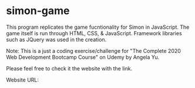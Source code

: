 # simon-game
This program replicates the game fucntionality for Simon in JavaScript. The game itself is run through HTML, CSS, & JavaScript.
Framework libraries such as JQuery was used in the creation.

Note: This is a just a coding exercise/challenge for "The Complete 2020 Web Development
      Bootcamp Course" on Udemy by Angela Yu.
      
Please feel free to check it the website with the link.

Website URL: 
